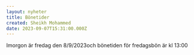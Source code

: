```yaml
---
layout: nyheter
title: Bönetider
created: Sheikh Mohammed
date: 2023-09-07T15:31:00.000Z
---
```


Imorgon är fredag den 8/9/2023och bönetiden för fredagsbön är kl 13:00
